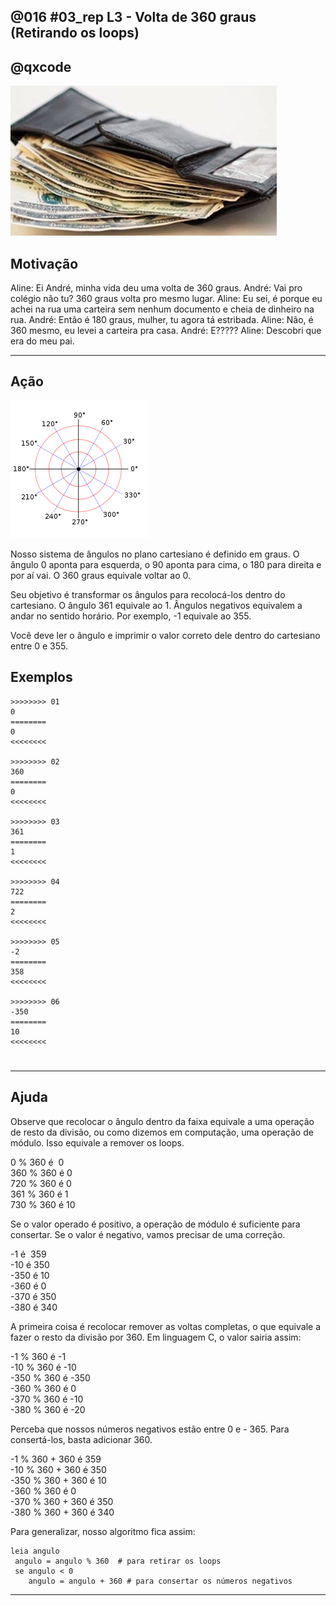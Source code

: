 ## @016 #03_rep L3 - Volta de 360 graus (Retirando os loops)
## @qxcode

![](__capa.jpg)

## Motivação

Aline: Ei André, minha vida deu uma volta de 360 graus.
André: Vai pro colégio não tu? 360 graus volta pro mesmo lugar.
Aline: Eu sei, é porque eu achei na rua uma carteira sem nenhum documento e cheia de dinheiro na rua.
André: Então é 180 graus, mulher, tu agora tá estribada.
Aline: Não, é 360 mesmo, eu levei a carteira pra casa.
André: E?????
Aline: Descobri que era do meu pai.

---

## Ação

![angulos](__angulos.png)

Nosso sistema de ângulos no plano cartesiano é definido em graus. O ângulo 0 aponta para esquerda, o 90 aponta para cima, o 180 para direita e por aí vai. O 360 graus equivale voltar ao 0.

Seu objetivo é transformar os ângulos para recolocá-los dentro do cartesiano. O ângulo 361 equivale ao 1. Ângulos negativos equivalem a andar no sentido horário. Por exemplo, -1 equivale ao 355.

Você deve ler o ângulo e imprimir o valor correto dele dentro do cartesiano entre 0 e 355.

## Exemplos

```
>>>>>>>> 01
0
========
0
<<<<<<<<

>>>>>>>> 02
360
========
0
<<<<<<<<

>>>>>>>> 03
361
========
1
<<<<<<<<

>>>>>>>> 04
722
========
2
<<<<<<<<

>>>>>>>> 05
-2
========
358
<<<<<<<<

>>>>>>>> 06
-350
========
10
<<<<<<<<
```

#

<!---
>>>>>>>> 07
-1
========
359
<<<<<<<<


>>>>>>>> 08
362
========
2
<<<<<<<<


>>>>>>>> 09
-360
========
0
<<<<<<<<


>>>>>>>> 10
-361
========
359
<<<<<<<<


>>>>>>>> 11
750
========
30
<<<<<<<<


>>>>>>>> 12
-730
========
350
<<<<<<<<


>>>>>>>> 13
1000
========
280
<<<<<<<<


>>>>>>>> 14
-1300
========
140
<<<<<<<<


--->

---

## Ajuda

Observe que recolocar o ângulo dentro da faixa equivale a uma operação de resto da divisão, ou como dizemos em computação, uma operação de módulo. Isso equivale a remover os loops.

0 % 360 é  0  
360 % 360 é 0  
720 % 360 é 0  
361 % 360 é 1  
730 % 360 é 10  

Se o valor operado é positivo, a operação de módulo é suficiente para consertar. Se o valor é negativo, vamos precisar de uma correção.

\-1 é  359  
\-10 é 350  
\-350 é 10  
\-360 é 0  
\-370 é 350  
\-380 é 340  

A primeira coisa é recolocar remover as voltas completas, o que equivale a fazer o resto da divisão por 360. Em linguagem C, o valor sairia assim:

\-1 % 360 é -1  
\-10  % 360 é -10  
\-350 % 360 é -350  
\-360 % 360 é 0  
\-370 % 360 é -10  
\-380 % 360 é -20  

Perceba que nossos números negativos estão entre 0 e - 365. Para consertá-los, basta adicionar 360.

\-1 % 360 + 360 é 359  
\-10  % 360 + 360 é 350  
\-350 % 360 + 360 é 10  
\-360 % 360 é 0  
\-370 % 360 + 360 é 350  
\-380 % 360 + 360 é 340  

Para generalizar, nosso algoritmo fica assim:

```
leia angulo 
 angulo = angulo % 360  # para retirar os loops
 se angulo < 0
    angulo = angulo + 360 # para consertar os números negativos
```

---